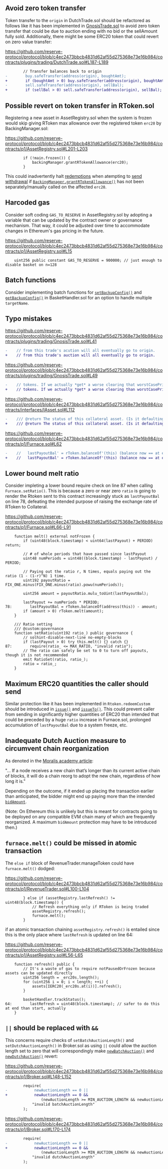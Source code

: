 ## Avoid zero token transfer
Token transfer to the `origin` in DutchTrade.sol should be refactored as follows like it has been implemented in [GnosisTrade.sol](https://github.com/reserve-protocol/protocol/blob/c4ec2473bbcb4831d62af55d275368e73e16b984/contracts/plugins/trading/GnosisTrade.sol#L185-L186) to avoid zero token transfer that could be due to auction ending with no bid or the sellAmount fully sold. Additionally, there might be some ERC20 token that could revert on zero value transfer:

https://github.com/reserve-protocol/protocol/blob/c4ec2473bbcb4831d62af55d275368e73e16b984/contracts/plugins/trading/DutchTrade.sol#L187-L189

```diff
        // Transfer balances back to origin
-        buy.safeTransfer(address(origin), boughtAmt);
+        if (boughtAmt > 0) buy.safeTransfer(address(origin), boughtAmt);
-        sell.safeTransfer(address(origin), sellBal);
+        if (sellBal > 0) sell.safeTransfer(address(origin), sellBal);
```
## Possible revert on token transfer in RToken.sol
Registering a new asset in AssetRegistry.sol when the system is frozen would skip giving RToken max allowance over the registered token `erc20` by BackingManager.sol:

https://github.com/reserve-protocol/protocol/blob/c4ec2473bbcb4831d62af55d275368e73e16b984/contracts/p1/AssetRegistry.sol#L201-L203

```solidity
        if (!main.frozen()) {
            backingManager.grantRTokenAllowance(erc20);
        }
```
This could inadvertently halt [redemptions](https://github.com/reserve-protocol/protocol/blob/c4ec2473bbcb4831d62af55d275368e73e16b984/contracts/p1/RToken.sol#L210-L215) when atempting to [send withdrawal](https://github.com/reserve-protocol/protocol/blob/c4ec2473bbcb4831d62af55d275368e73e16b984/contracts/p1/RToken.sol#L320-L325) if [`BackingManager.grantRTokenAllowance()`](https://github.com/reserve-protocol/protocol/blob/c4ec2473bbcb4831d62af55d275368e73e16b984/contracts/p1/BackingManager.sol#L66-L71) has not been separately/manually called on the affected `erc20`.

## Harcoded gas
Consider soft coding `GAS_TO_RESERVE` in AssetRegistry.sol by adopting a variable that can be updated by the contract owner or governance mechanism. That way, it could be adjusted over time to accommodate changes in Ethereum's gas pricing in the future.

https://github.com/reserve-protocol/protocol/blob/c4ec2473bbcb4831d62af55d275368e73e16b984/contracts/p1/AssetRegistry.sol#L15

```solidity
    uint256 public constant GAS_TO_RESERVE = 900000; // just enough to disable basket on n=128
```
## Batch functions
Consider implementing batch functions for [`setBackupConfig()`](https://github.com/reserve-protocol/protocol/blob/c4ec2473bbcb4831d62af55d275368e73e16b984/contracts/p1/BasketHandler.sol#L219-L235) and [`getBackupConfig()`](https://github.com/reserve-protocol/protocol/blob/c4ec2473bbcb4831d62af55d275368e73e16b984/contracts/p1/BasketHandler.sol#L644-L655) in BasketHandler.sol for an option to handle multiple `targetName`.

## Typo mistakes
https://github.com/reserve-protocol/protocol/blob/c4ec2473bbcb4831d62af55d275368e73e16b984/contracts/plugins/trading/GnosisTrade.sol#L41

```diff
-    // from this trade's acution will all eventually go to origin.
+    // from this trade's auction will all eventually go to origin.
```
https://github.com/reserve-protocol/protocol/blob/c4ec2473bbcb4831d62af55d275368e73e16b984/contracts/plugins/trading/GnosisTrade.sol#L49

```diff
-    // tokens. If we actually *get* a worse clearing that worstCasePrice, we consider it an error in
+    // tokens. If we actually *get* a worse clearing than worstCasePrice, we consider it an error in
```
https://github.com/reserve-protocol/protocol/blob/c4ec2473bbcb4831d62af55d275368e73e16b984/contracts/interfaces/IAsset.sol#L112

```diff
-    /// @return The status of this collateral asset. (Is it defaulting? Might it soon?)
+    /// @return The status of this collateral asset. (Is it defaulting? Might it be soon?)
```
https://github.com/reserve-protocol/protocol/blob/c4ec2473bbcb4831d62af55d275368e73e16b984/contracts/p1/Furnace.sol#L62

```diff
-    //   lastPayoutBal' = rToken.balanceOf'(this) (balance now == at end of pay leriod)
+    //   lastPayoutBal' = rToken.balanceOf'(this) (balance now == at end of pay period)
```
## Lower bound melt ratio
Consider impleting a lower bound require check on line 87 when calling `Furnace.setRatio()`. This is because a zero or near zero `ratio` is going to render the Rtoken sent to this contract increasingly stuck as `lastPayoutBal` on line 78, defeating the intended purpose of raising the exchange rate of RToken to Collateral.

https://github.com/reserve-protocol/protocol/blob/c4ec2473bbcb4831d62af55d275368e73e16b984/contracts/p1/Furnace.sol#L66-L91

```solidity
    function melt() external notFrozen {
        if (uint48(block.timestamp) < uint64(lastPayout) + PERIOD) return;

        // # of whole periods that have passed since lastPayout
        uint48 numPeriods = uint48((block.timestamp) - lastPayout) / PERIOD;

        // Paying out the ratio r, N times, equals paying out the ratio (1 - (1-r)^N) 1 time.
        uint192 payoutRatio = FIX_ONE.minus(FIX_ONE.minus(ratio).powu(numPeriods));

        uint256 amount = payoutRatio.mulu_toUint(lastPayoutBal);

        lastPayout += numPeriods * PERIOD;
78:        lastPayoutBal = rToken.balanceOf(address(this)) - amount;
        if (amount > 0) rToken.melt(amount);
    }

    /// Ratio setting
    /// @custom:governance
    function setRatio(uint192 ratio_) public governance {
        // solhint-disable-next-line no-empty-blocks
        if (lastPayout > 0) try this.melt() {} catch {}
87:        require(ratio_ <= MAX_RATIO, "invalid ratio");
        // The ratio can safely be set to 0 to turn off payouts, though it is not recommended
        emit RatioSet(ratio, ratio_);
        ratio = ratio_;
    }
```
## Maximum ERC20 quantities the caller should send
Similar protection like it has been implemented in `Rtoken.redeemCustom` should be introduced in [`issue()`](https://github.com/reserve-protocol/protocol/blob/c4ec2473bbcb4831d62af55d275368e73e16b984/contracts/p1/RToken.sol#L92) and [`issueTo()`](https://github.com/reserve-protocol/protocol/blob/c4ec2473bbcb4831d62af55d275368e73e16b984/contracts/p1/RToken.sol#L101). This could prevent caller from sending in significantly higher quantities of ERC20 than intended that could be preceded by a huge `ratio` increase in Furnace.sol, prolonged accumulation of `lastPayoutBal` due to a system freeze, etc.

## Inadequate Dutch Auction measure to circumvent chain reorganization
As denoted in the [Moralis academy article](https://academy.moralis.io/blog/what-is-chain-reorganization):

"... If a node receives a new chain that’s longer than its current active chain of blocks, it will do a chain reorg to adopt the new chain, regardless of how long it is."

Depending on the outcome, if it ended up placing the transaction earlier than anticipated, the bidder might end up paying more than the intended [`bidAmount`](https://github.com/reserve-protocol/protocol/blob/c4ec2473bbcb4831d62af55d275368e73e16b984/contracts/plugins/trading/DutchTrade.sol#L82-L91). 

(Note: On Ethereum this is unlikely but this is meant for contracts going to be deployed on any compatible EVM chain many of which are frequently reorganized. A maximum `bidAmount` protection may have to be introduced then.)

## `furnace.melt()` could be missed in atomic transaction
The `else if` block of RevenueTrader.manageToken could have `furnace.melt()` dodged: 

https://github.com/reserve-protocol/protocol/blob/c4ec2473bbcb4831d62af55d275368e73e16b984/contracts/p1/RevenueTrader.sol#L100-L104

```solidity
        } else if (assetRegistry.lastRefresh() != uint48(block.timestamp)) {
            // Refresh everything only if RToken is being traded
            assetRegistry.refresh();
            furnace.melt();
        }
```
if an atomic transaction chaining `assetRegistry.refresh()` is entailed since this is the only place where `lastRefresh` is updated on line 64:

https://github.com/reserve-protocol/protocol/blob/c4ec2473bbcb4831d62af55d275368e73e16b984/contracts/p1/AssetRegistry.sol#L56-L65

```solidity
    function refresh() public {
        // It's a waste of gas to require notPausedOrFrozen because assets can be updated directly
        uint256 length = _erc20s.length();
        for (uint256 i = 0; i < length; ++i) {
            assets[IERC20(_erc20s.at(i))].refresh();
        }

        basketHandler.trackStatus();
64:        lastRefresh = uint48(block.timestamp); // safer to do this at end than start, actually
    }
```
## `||` should be replaced with `&&`
This concerns require checks of `setBatchAuctionLength()` and `setDutchAuctionLength()` in Broker.sol as using `||` could allow the auction length set to zero that will correspondingly make [`newBatchAuction()`](https://github.com/reserve-protocol/protocol/blob/c4ec2473bbcb4831d62af55d275368e73e16b984/contracts/p1/Broker.sol#L188) and [`newDutchAuction()`](https://github.com/reserve-protocol/protocol/blob/c4ec2473bbcb4831d62af55d275368e73e16b984/contracts/p1/Broker.sol#L212) revert:

https://github.com/reserve-protocol/protocol/blob/c4ec2473bbcb4831d62af55d275368e73e16b984/contracts/p1/Broker.sol#L148-L152

```diff
        require(
-            newAuctionLength == 0 ||
+            newAuctionLength == 0 &&
                (newAuctionLength >= MIN_AUCTION_LENGTH && newAuctionLength <= MAX_AUCTION_LENGTH),
            "invalid batchAuctionLength"
        );
```
https://github.com/reserve-protocol/protocol/blob/c4ec2473bbcb4831d62af55d275368e73e16b984/contracts/p1/Broker.sol#L170-L174

```diff
        require(
-            newAuctionLength == 0 ||
+            newAuctionLength == 0 &&
                (newAuctionLength >= MIN_AUCTION_LENGTH && newAuctionLength <= MAX_AUCTION_LENGTH),
            "invalid dutchAuctionLength"
        );
```